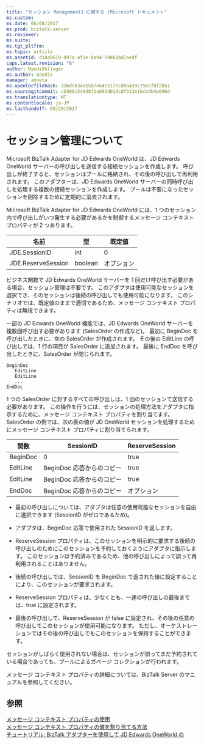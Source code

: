 ```yaml
---
title: "セッション Management1 に関する |Microsoft ドキュメント"
ms.custom: 
ms.date: 06/08/2017
ms.prod: biztalk-server
ms.reviewer: 
ms.suite: 
ms.tgt_pltfrm: 
ms.topic: article
ms.assetid: d1848619-d97a-4f1e-ba94-59861bd7aedf
caps.latest.revision: "6"
author: MandiOhlinger
ms.author: mandia
manager: anneta
ms.openlocfilehash: 336deb34e5587e64c5177cd0a439c756cf0f2b61
ms.sourcegitcommit: cb908c540d8f1a692d01dc8f313e16cb4b4e696d
ms.translationtype: MT
ms.contentlocale: ja-JP
ms.lasthandoff: 09/20/2017
---
```

# <a name="about-session-management"></a>セッション管理について
Microsoft BizTalk Adapter for JD Edwards OneWorld は、JD Edwards OneWorld サーバーの呼び出しを送信する接続セッションを作成します。 呼び出しが終了すると、セッションはプールに格納され、その後の呼び出しで再利用されます。 このアダプターは、JD Edwards OneWorld サーバーの同時呼び出しを処理する複数の接続セッションを作成します。 プールは不要になったセッションを削除するために定期的に消去されます。  
  
 Microsoft BizTalk Adapter for JD Edwards OneWorld には、1 つのセッション内で呼び出しがいつ発生する必要があるかを制御するメッセージ コンテキスト プロパティが 2 つあります。  
  
|名前|型|既定値|  
|----------|----------|-------------|  
|JDE.SessionID|int|0|  
|JDE.ReserveSession|boolean|オプション|  
  
 ビジネス関数で JD Edwards OneWorld サーバーを 1 回だけ呼び出す必要がある場合、セッション管理は不要です。 このアダプタは使用可能なセッションを選択でき、そのセッションは後続の呼び出しでも使用可能になります。 このシナリオでは、既定値のままで適切であるため、メッセージ コンテキスト プロパティは無視できます。  
  
 一部の JD Edwards OneWorld 機能では、JD Edwards OneWorld サーバーを複数回呼び出す必要があります (SalesOrder の作成など)。 最初に BeginDoc を呼び出したときに、空の SalesOrder が作成されます。 その後の EditLine の呼び出しでは、1 行の項目が SalesOrder に追加されます。 最後に EndDoc を呼び出したときに、SalesOrder が閉じられます。  
  
```  
BeginDoc  
   EditLine  
   EditLine  
   ...  
EndDoc  
```  
  
 1 つの SalesOrder に対するすべての呼び出しは、1 回のセッションで送信する必要があります。 この操作を行うには、セッションの処理方法をアダプタに指示するために、メッセージ コンテキスト プロパティを割り当てます。 SalesOrder の例では、次の表の値が JD OneWorld セッションを処理するためにメッセージ コンテキスト プロパティに割り当てられます。  
  
|関数|SessionID|ReserveSession|  
|--------------|---------------|--------------------|  
|BeginDoc|0|true|  
|EditLine|BeginDoc 応答からのコピー|true|  
|EditLine|BeginDoc 応答からのコピー|true|  
|EndDoc|BeginDoc 応答からのコピー|オプション|  
  
-   最初の呼び出しについては、アダプタは任意の使用可能なセッションを自由に選択できます (SessionID がゼロであるため)。  
  
-   アダプタは、BeginDoc 応答で使用された SessionID を返します。  
  
-   ReserveSession プロパティは、このセッションを明示的に要求する後続の呼び出しのためにこのセッションを予約しておくようにアダプタに指示します。 このセッションは予約済みであるため、他の呼び出しによって誤って再利用されることはありません。  
  
-   後続の呼び出しでは、SessionID を BeginDoc で返された値に設定することにより、このセッションが要求されます。  
  
-   ReserveSession プロパティは、少なくとも、一連の呼び出しの最後までは、true に設定されます。  
  
-   最後の呼び出しで、ReserveSession が false に設定され、その後の任意の呼び出しでこのセッションが使用可能になります。 ただし、オーケストレーションではその後の呼び出しでもこのセッションを保持することができます。  
  
 セッションがしばらく使用されない場合は、セッションが誤ってまだ予約されている場合であっても、プールによるガベージ コレクションが行われます。  
  
 メッセージ コンテキスト プロパティの詳細については、BizTalk Server のマニュアルを参照してください。  
  
## <a name="see-also"></a>参照  
 [メッセージ コンテキスト プロパティの使用](../core/using-message-context-properties2.md)   
 [メッセージ コンテキスト プロパティの値を割り当てる方法](../core/how-to-assign-message-context-property-values2.md)   
 [チュートリアル: BizTalk アダプターを使用して JD Edwards OneWorld の](../core/tutorial-using-the-biztalk-adapter-for-jd-edwards-oneworld.md)